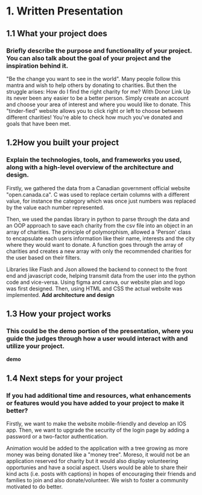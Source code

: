 # 1. Written Presentation

## 1.1 What your project does
### Briefly describe the purpose and functionality of your project. You can also talk about the goal of your project and the inspiration behind it.
"Be the change you want to see in the world". Many people follow this mantra and wish to help others by donating to charities. But then the struggle arises: How do I find the right charity for me? With Donor Link Up its never been any easier to be a better person. Simply create an account and choose your area of interest and where you would like to donate. This "tinder-fied" website allows you to click right or left to choose between different charities! You're able to check how much you've donated and goals that have been met. 

## 1.2How you built your project
### Explain the technologies, tools, and frameworks you used, along with a high-level overview of the architecture and design.

Firstly, we gathered the data from a Canadian government official website "open.canada.ca". C was used to replace certain columns with a different value, for instance the category which was once just numbers was replaced by the value each number represented. 

Then, we used the pandas library in python to parse through the data and an OOP approach to save each charity from the csv file into an object in an array of charities. The principle of polymorphism, allowed a 'Person' class to encapsulate each users information like their name, interests and the city where they would want to donate. A function goes through the array of charities and creates a new array with only the recommended charities for the user based on their filters. 

Libraries like Flash and Json allowed the backend to connect to the front end and javascript code, helping transmit data from the user into the python code and vice-versa. Using figma and canva, our website plan and logo was first designed. Then, using HTML and CSS the actual website was implemented.
**Add architecture and design**

## 1.3 How your project works
### This could be the demo portion of the presentation, where you guide the judges through how a user would interact with and utilize your project.
**demo**

## 1.4 Next steps for your project
### If you had additional time and resources, what enhancements or features would you have added to your project to make it better?
Firstly, we want to make the website mobile-friendly and develop an IOS app. Then, we want to upgrade the security of the login page by adding a password or a two-factor authentication. 

Animation would be added to the application with a tree growing as more money was being donated like a "money tree". Moreso, it would not be an application reserved for charity but it would also display volunteering opportunies and have a social aspect. Users would be able to share their kind acts (i.e. posts with captions) in hopes of encouraging their friends and families to join and also donate/volunteer. We wish to foster a community motivated to do better. 